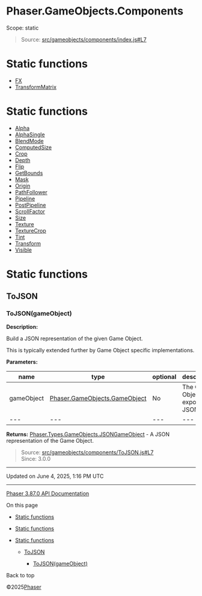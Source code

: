 # Phaser.GameObjects.Components

Scope:
static

> Source: [src/gameobjects/components/index.js#L7](https://github.com/phaserjs/phaser/blob/v3.87.0/src/gameobjects/components/index.js#L7)

# Static functions

* [FX](../class/gameobjects-components-fx.md)
* [TransformMatrix](../class/gameobjects-components-transformmatrix.md)

# Static functions

* [Alpha](gameobjects-components-alpha.md)
* [AlphaSingle](gameobjects-components-alphasingle.md)
* [BlendMode](gameobjects-components-blendmode.md)
* [ComputedSize](gameobjects-components-computedsize.md)
* [Crop](gameobjects-components-crop.md)
* [Depth](gameobjects-components-depth.md)
* [Flip](gameobjects-components-flip.md)
* [GetBounds](gameobjects-components-getbounds.md)
* [Mask](gameobjects-components-mask.md)
* [Origin](gameobjects-components-origin.md)
* [PathFollower](gameobjects-components-pathfollower.md)
* [Pipeline](gameobjects-components-pipeline.md)
* [PostPipeline](gameobjects-components-postpipeline.md)
* [ScrollFactor](gameobjects-components-scrollfactor.md)
* [Size](gameobjects-components-size.md)
* [Texture](gameobjects-components-texture.md)
* [TextureCrop](gameobjects-components-texturecrop.md)
* [Tint](gameobjects-components-tint.md)
* [Transform](gameobjects-components-transform.md)
* [Visible](gameobjects-components-visible.md)

# Static functions

## ToJSON

### <static> ToJSON(gameObject)

**Description:**

Build a JSON representation of the given Game Object.

This is typically extended further by Game Object specific implementations.

**Parameters:**

| name | type | optional | description |
| --- | --- | --- | --- |
| gameObject | [Phaser.GameObjects.GameObject](../class/gameobjects-gameobject.md) | No | The Game Object to export as JSON. |
| --- | --- | --- | --- |

**Returns:** [Phaser.Types.GameObjects.JSONGameObject](../typedef/types-gameobjects.md) - A JSON representation of the Game Object.

> Source: [src/gameobjects/components/ToJSON.js#L7](https://github.com/phaserjs/phaser/blob/v3.87.0/src/gameobjects/components/ToJSON.js#L7)  
> Since: 3.0.0

---

Updated on June 4, 2025, 1:16 PM UTC

---

[Phaser 3.87.0 API Documentation](../../index.md)

On this page

* [Static functions](#static-functions)
* [Static functions](#static-functions-1)
* [Static functions](#static-functions-2)

  + [ToJSON](#tojson)

    - [<static> ToJSON(gameObject)](#static-tojsongameobject)

Back to top

©2025[Phaser](https://docs.phaser.io)